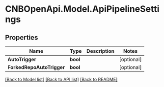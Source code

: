 # CNBOpenApi.Model.ApiPipelineSettings

## Properties

Name | Type | Description | Notes
------------ | ------------- | ------------- | -------------
**AutoTrigger** | **bool** |  | [optional] 
**ForkedRepoAutoTrigger** | **bool** |  | [optional] 

[[Back to Model list]](../../README.md#documentation-for-models) [[Back to API list]](../../README.md#documentation-for-api-endpoints) [[Back to README]](../../README.md)

